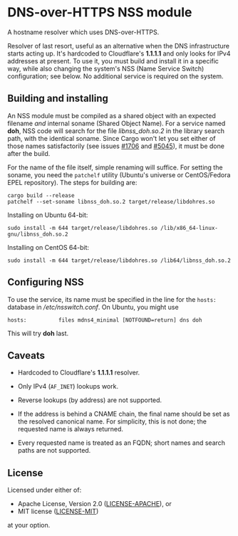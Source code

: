 # DNS-over-HTTPS NSS module

A hostname resolver which uses DNS-over-HTTPS.

Resolver of last resort, useful as an alternative when the DNS
infrastructure starts acting up. It's hardcoded to Cloudflare's
__1.1.1.1__ and only looks for IPv4 addresses at present. To use
it, you must build and install it in a specific way, while also
changing the system's NSS (Name Service Switch) configuration;
see below. No additional service is required on the system.

## Building and installing

An NSS module must be compiled as a shared object with an expected
filename _and_ internal soname (Shared Object Name). For a service
named __doh__, NSS code will search for the file *libnss_doh.so.2*
in the library search path, with the identical soname. Since Cargo
won't let you set either of those names satisfactorily (see issues
[#1706](https://github.com/rust-lang/cargo/issues/1706) and
[#5045](https://github.com/rust-lang/cargo/issues/5045)), it must
be done after the build.

For the name of the file itself, simple renaming will suffice. For
setting the soname, you need the `patchelf` utility (Ubuntu's
universe or CentOS/Fedora EPEL repository). The steps for building
are:

```shell
cargo build --release
patchelf --set-soname libnss_doh.so.2 target/release/libdohres.so
```

Installing on Ubuntu 64-bit:

```shell
sudo install -m 644 target/release/libdohres.so /lib/x86_64-linux-gnu/libnss_doh.so.2
```

Installing on CentOS 64-bit:

```shell
sudo install -m 644 target/release/libdohres.so /lib64/libnss_doh.so.2
```

## Configuring NSS

To use the service, its name must be specified in the line for the
`hosts:` database in */etc/nsswitch.conf*. On Ubuntu, you might use

```
hosts:          files mdns4_minimal [NOTFOUND=return] dns doh
```

This will try __doh__ last.

## Caveats

* Hardcoded to Cloudflare's __1.1.1.1__ resolver.

* Only IPv4 (`AF_INET`) lookups work.

* Reverse lookups (by address) are not supported.

* If the address is behind a CNAME chain, the final name should be
  set as the resolved canonical name. For simplicity, this is not done;
  the requested name is always returned.

* Every requested name is treated as an FQDN; short names and search
  paths are not supported.

## License

Licensed under either of:

 * Apache License, Version 2.0 ([LICENSE-APACHE](LICENSE-APACHE)), or
 * MIT license ([LICENSE-MIT](LICENSE-MIT))

at your option.
